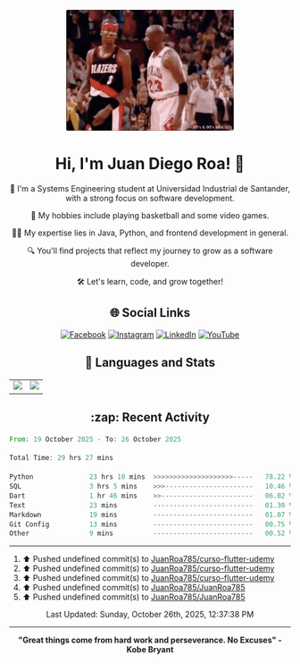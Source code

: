 <p align="center">
    <img src="https://raw.githubusercontent.com/JuanRoa785/JuanRoa785/main/mj-shrug.gif" alt="MJ Shrug"/>
</p>

<h1 align="center">Hi, I'm Juan Diego Roa! 👋</h1>

<p align="center">
    🌟 I'm a Systems Engineering student at Universidad Industrial de Santander, with a strong focus on software development.
</p>

<p align="center">
    🏀 My hobbies include playing basketball and some video games.
</p>

<p align="center">
    🧑‍💻 My expertise lies in Java, Python, and frontend development in general.
</p>

<p align="center">
    🔍 You'll find projects that reflect my journey to grow as a software developer.
</p>

<p align="center">
    🛠️ Let's learn, code, and grow together!
</p>

<h2 align="center">🌐 Social Links</h2>

<div align="center">
    
[![Facebook](https://img.shields.io/badge/Facebook-%231877F2.svg?style=for-the-badge&logo=Facebook&logoColor=white)][facebook]
[![Instagram](https://img.shields.io/badge/Instagram-%23E4405F.svg?style=for-the-badge&logo=Instagram&logoColor=white)][instagram]
[![LinkedIn](https://img.shields.io/badge/linkedin-%230077B5.svg?style=for-the-badge&logo=linkedin&logoColor=white)][linkedin]
[![YouTube](https://img.shields.io/badge/YouTube-%23FF0000.svg?style=for-the-badge&logo=YouTube&logoColor=white)][youtube]
</div>

<h2 align="center">🚀 Languages and Stats</h2>

<table align="center">
  <tr>
    <td>
      <a href="https://github.com/JuanRoa785">
        <img height=200 src="https://github-readme-stats.vercel.app/api?username=JuanRoa785&show_icons=true&hide_border=true&theme=dark&hide=issues" />
      </a>
    </td>
    <td>
      <a href="https://github.com/JuanRoa785">
        <img height=200 src="https://github-readme-stats.vercel.app/api/top-langs?username=JuanRoa785&layout=compact&langs_count=8&hide_border=true&card_width=320&theme=dark" /> 
      </a>
    </td>
  </tr>
</table>

<h2 align="center">:zap: Recent Activity</h2>

<!--START_SECTION:waka-->

```rust
From: 19 October 2025 - To: 26 October 2025

Total Time: 29 hrs 27 mins

Python              23 hrs 10 mins  >>>>>>>>>>>>>>>>>>>>-----   78.22 %
SQL                 3 hrs 5 mins    >>>----------------------   10.46 %
Dart                1 hr 46 mins    >>-----------------------   06.02 %
Text                23 mins         -------------------------   01.30 %
Markdown            19 mins         -------------------------   01.07 %
Git Config          13 mins         -------------------------   00.75 %
Other               9 mins          -------------------------   00.52 %
```

<!--END_SECTION:waka-->

---

<!--RECENT_ACTIVITY:start-->
1. ⬆️ Pushed undefined commit(s) to [JuanRoa785/curso-flutter-udemy](https://github.com/JuanRoa785/curso-flutter-udemy)<br>
2. ⬆️ Pushed undefined commit(s) to [JuanRoa785/curso-flutter-udemy](https://github.com/JuanRoa785/curso-flutter-udemy)<br>
3. ⬆️ Pushed undefined commit(s) to [JuanRoa785/curso-flutter-udemy](https://github.com/JuanRoa785/curso-flutter-udemy)<br>
4. ⬆️ Pushed undefined commit(s) to [JuanRoa785/JuanRoa785](https://github.com/JuanRoa785/JuanRoa785)<br>
5. ⬆️ Pushed undefined commit(s) to [JuanRoa785/JuanRoa785](https://github.com/JuanRoa785/JuanRoa785)<br>
<!--RECENT_ACTIVITY:end-->

<div align="center">
    
<!--RECENT_ACTIVITY:last_update-->
Last Updated: Sunday, October 26th, 2025, 12:37:38 PM
<!--RECENT_ACTIVITY:last_update_end-->
</div>

---

<p align="center">
    <b>"Great things come from hard work and perseverance. No Excuses" - Kobe Bryant</b>
</p>

[facebook]:  https://www.facebook.com/juandiego.roaporras/
[linkedin]:  https://www.linkedin.com/in/jdroap/
[instagram]: https://www.instagram.com/juanroa785/
[youtube]: https://www.youtube.com/@juanroa36/

